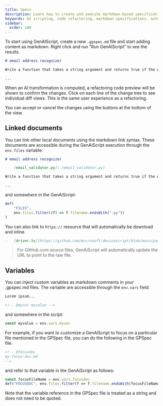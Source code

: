 ```yaml
---
title: Specs
description: Learn how to create and execute markdown-based specifications for AI-assisted code refactoring.
keywords: AI scripting, code refactoring, markdown specifications, automation, documentation
sidebar:
  order: 100
---
```


To start using GenAIScript, create a new `.gpspec.md` file and start adding content as markdown. Right click and run "Run GenAIScript" to see the results.

```markdown
# email address recognizer

Write a function that takes a string argument and returns true if the whole string is a valid email address, false otherwise.

...
```

When an AI transformation is computed, a refactoring code preview will be shown to confirm the changes. Click on each line of the change tree to see individual diff views. This is the same user experience as a refactoring.

You can accept or cancel the changes using the buttons at the bottom of the view.

## Linked documents

You can link other local documents using the markdown link syntax. These documents are accessible during the GenAiScript
execution through the `env.files` variable.

```markdown
# email address recognizer

-   [email_validator.py](./email_validator.py)

Write a function that takes a string argument and returns true if the whole string is a valid email address, false otherwise.

...
```

and somewhere in the GenAiScript:

```js
def(
    "FILES",
    env.files.filter((f) => f.filename.endsWith(".py"))
)
```

You can also link to `https://` resource that will automatically be download and inline.

```markdown
-   [driver.ts](https://github.com/microsoft/devicescript/blob/main/packages/drivers/src/driver.ts)
```

> For GitHub.com source files, GenAiScript will automatically update the URL to point to the raw file.

## Variables

You can inject custom variables as markdown comments in your .gpspec.md files. The variable are accessible through the `env.vars` field.

```markdown
Lorem ipsum...

<!-- @myvar myvalue -->
```

and somewhere in the script:

```js
const myvalue = env.vars.myvar
```
For example, if you want to customize a GenAiScript to focus on a particular file mentioned in the GPSpec file, you can do the following in the GPSpec file:

```markdown
<!-- @focusdoc
my-focus-doc.md
-->
```
and refer to that variable in the GenAiScript as follows:

```js
const focusFileName = env.vars.focusdoc
def("FOCUSDOC", env.files.filter(f => f.filename.endsWith(focusFileName)))
```
Note that the variable reference in the GPSpec file is treated as a string and does not need to be quoted.
